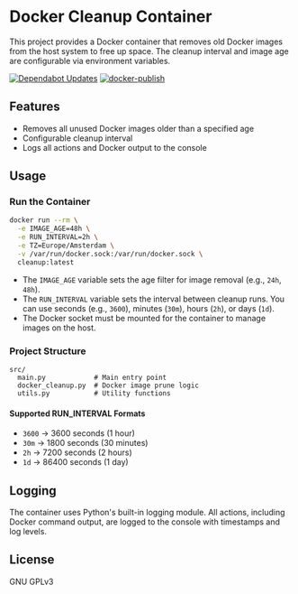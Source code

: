 # Docker Cleanup Container

This project provides a Docker container that removes old Docker images from the host system to free up space. The cleanup interval and image age are configurable via environment variables.

[![Dependabot Updates](https://github.com/svenlameir/deckhand/actions/workflows/dependabot/dependabot-updates/badge.svg)](https://github.com/svenlameir/deckhand/actions/workflows/dependabot/dependabot-updates)
[![docker-publish](https://github.com/svenlameir/deckhand/actions/workflows/docker-publish.yml/badge.svg)](https://github.com/svenlameir/deckhand/actions/workflows/docker-publish.yml)
## Features
- Removes all unused Docker images older than a specified age
- Configurable cleanup interval
- Logs all actions and Docker output to the console

## Usage

### Run the Container
```sh
docker run --rm \
  -e IMAGE_AGE=48h \
  -e RUN_INTERVAL=2h \
  -e TZ=Europe/Amsterdam \
  -v /var/run/docker.sock:/var/run/docker.sock \
  cleanup:latest
```

- The `IMAGE_AGE` variable sets the age filter for image removal (e.g., `24h`, `48h`).
- The `RUN_INTERVAL` variable sets the interval between cleanup runs. You can use seconds (e.g., `3600`), minutes (`30m`), hours (`2h`), or days (`1d`).
- The Docker socket must be mounted for the container to manage images on the host.

### Project Structure

```
src/
  main.py            # Main entry point
  docker_cleanup.py  # Docker image prune logic
  utils.py           # Utility functions
```

#### Supported RUN_INTERVAL Formats

- `3600`   → 3600 seconds (1 hour)
- `30m`    → 1800 seconds (30 minutes)
- `2h`     → 7200 seconds (2 hours)
- `1d`     → 86400 seconds (1 day)

## Logging

The container uses Python's built-in logging module. All actions, including Docker command output, are logged to the console with timestamps and log levels.

## License
GNU GPLv3
